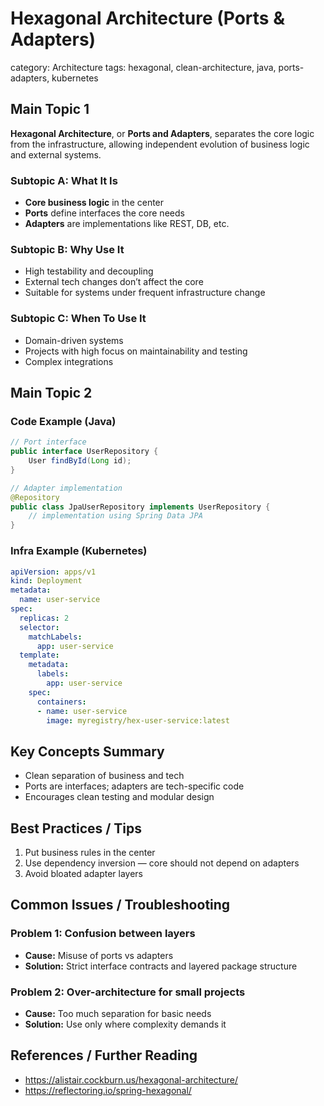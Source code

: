 # Hexagonal Architecture (Ports & Adapters)
category: Architecture
tags: hexagonal, clean-architecture, java, ports-adapters, kubernetes
## Main Topic 1
**Hexagonal Architecture**, or **Ports and Adapters**, separates the core logic from the infrastructure, allowing independent evolution of business logic and external systems.

### Subtopic A: What It Is
- **Core business logic** in the center
- **Ports** define interfaces the core needs
- **Adapters** are implementations like REST, DB, etc.

### Subtopic B: Why Use It
- High testability and decoupling
- External tech changes don’t affect the core
- Suitable for systems under frequent infrastructure change

### Subtopic C: When To Use It
- Domain-driven systems
- Projects with high focus on maintainability and testing
- Complex integrations

## Main Topic 2
### Code Example (Java)
```java
// Port interface
public interface UserRepository {
    User findById(Long id);
}

// Adapter implementation
@Repository
public class JpaUserRepository implements UserRepository {
    // implementation using Spring Data JPA
}
```

### Infra Example (Kubernetes)
```yaml
apiVersion: apps/v1
kind: Deployment
metadata:
  name: user-service
spec:
  replicas: 2
  selector:
    matchLabels:
      app: user-service
  template:
    metadata:
      labels:
        app: user-service
    spec:
      containers:
      - name: user-service
        image: myregistry/hex-user-service:latest
```

## Key Concepts Summary
- Clean separation of business and tech
- Ports are interfaces; adapters are tech-specific code
- Encourages clean testing and modular design

## Best Practices / Tips
1. Put business rules in the center
2. Use dependency inversion — core should not depend on adapters
3. Avoid bloated adapter layers

## Common Issues / Troubleshooting
### Problem 1: Confusion between layers
- **Cause:** Misuse of ports vs adapters
- **Solution:** Strict interface contracts and layered package structure

### Problem 2: Over-architecture for small projects
- **Cause:** Too much separation for basic needs
- **Solution:** Use only where complexity demands it

## References / Further Reading
- https://alistair.cockburn.us/hexagonal-architecture/
- https://reflectoring.io/spring-hexagonal/
